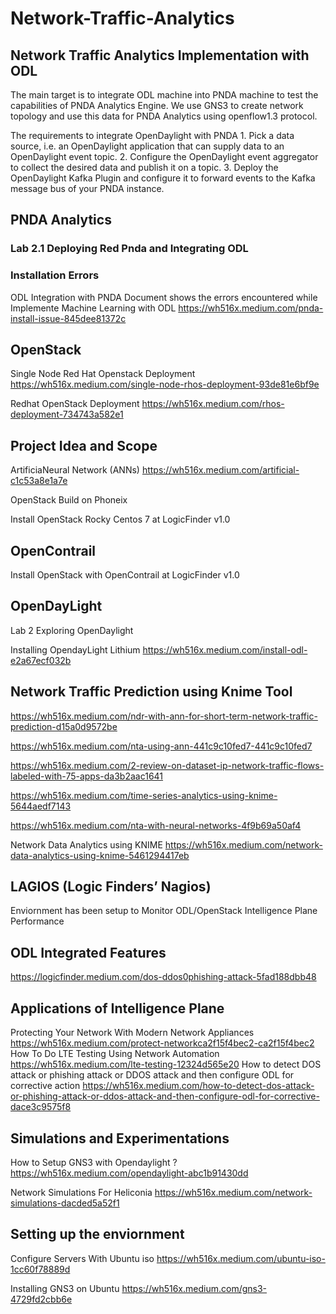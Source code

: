 # Network-Traffic-Analytics

## Network Traffic Analytics Implementation with ODL


The main target is to integrate ODL machine into PNDA machine to test the capabilities of PNDA Analytics Engine. We use GNS3 to create network topology and use this data for PNDA Analytics using openflow1.3 protocol.

The requirements to integrate OpenDaylight with PNDA
    1.	Pick a data source, i.e. an OpenDaylight application that can supply data to an OpenDaylight event topic.
    2.	Configure the OpenDaylight event aggregator to collect the desired data and publish it on a topic.
    3.	Deploy the OpenDaylight Kafka Plugin and configure it to forward events to the Kafka message bus of your PNDA instance.

## PNDA Analytics


### Lab 2.1 Deploying Red Pnda and Integrating ODL

### Installation Errors

ODL Integration with PNDA
Document shows the errors encountered while Implemente Machine Learning with ODL
https://wh516x.medium.com/pnda-install-issue-845dee81372c

## OpenStack

Single Node Red Hat Openstack Deployment
https://wh516x.medium.com/single-node-rhos-deployment-93de81e6bf9e

Redhat OpenStack Deployment
https://wh516x.medium.com/rhos-deployment-734743a582e1


## Project Idea and Scope
ArtificiaNeural Network (ANNs) https://wh516x.medium.com/artificial-c1c53a8e1a7e


OpenStack Build on Phoneix

Install OpenStack Rocky Centos 7 at LogicFinder v1.0

## OpenContrail
Install OpenStack with OpenContrail at LogicFinder v1.0

## OpenDayLight

Lab 2 Exploring OpenDaylight

Installing OpendayLight Lithium
https://wh516x.medium.com/install-odl-e2a67ecf032b

## Network Traffic Prediction using Knime Tool

https://wh516x.medium.com/ndr-with-ann-for-short-term-network-traffic-prediction-d15a0d9572be

https://wh516x.medium.com/nta-using-ann-441c9c10fed7-441c9c10fed7

https://wh516x.medium.com/2-review-on-dataset-ip-network-traffic-flows-labeled-with-75-apps-da3b2aac1641

https://wh516x.medium.com/time-series-analytics-using-knime-5644aedf7143

https://wh516x.medium.com/nta-with-neural-networks-4f9b69a50af4 

Network Data Analytics using KNIME
https://wh516x.medium.com/network-data-analytics-using-knime-5461294417eb

## LAGIOS (Logic Finders’ Nagios)
Enviornment has been setup to Monitor ODL/OpenStack Intelligence Plane Performance 

## ODL Integrated Features 
https://logicfinder.medium.com/dos-ddos0phishing-attack-5fad188dbb48

## Applications of Intelligence Plane

Protecting Your Network With Modern Network Appliances https://wh516x.medium.com/protect-networkca2f15f4bec2-ca2f15f4bec2
How To Do LTE Testing Using Network Automation  https://wh516x.medium.com/lte-testing-12324d565e20
How to detect DOS attack or phishing attack or DDOS attack and then configure ODL for corrective action
    https://wh516x.medium.com/how-to-detect-dos-attack-or-phishing-attack-or-ddos-attack-and-then-configure-odl-for-corrective-dace3c9575f8

## Simulations and Experimentations

How to Setup GNS3 with Opendaylight ? https://wh516x.medium.com/opendaylight-abc1b91430dd

Network Simulations For Heliconia https://wh516x.medium.com/network-simulations-dacded5a52f1


## Setting up the enviornment
Configure Servers With Ubuntu iso https://wh516x.medium.com/ubuntu-iso-1cc60f78889d

Installing GNS3 on Ubuntu https://wh516x.medium.com/gns3-4729fd2cbb6e

